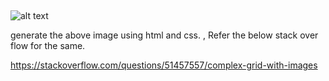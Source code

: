 ## 

![alt text](image.png)

generate the above image using html and css. , Refer the below stack over flow for the same.

https://stackoverflow.com/questions/51457557/complex-grid-with-images

